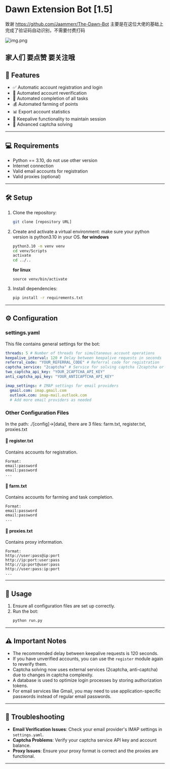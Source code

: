 # Dawn Extension Bot [1.5]

致谢 https://github.com/Jaammerr/The-Dawn-Bot
主要是在这位大佬的基础上完成了验证码自动识别，不需要付费打码

![img.png](img.png)

家人们 要点赞 要关注哦
---

## 🚀 Features

- ✅ Automatic account registration and login
- 📧 Automated account reverification
- 🌾 Automated completion of all tasks
- 💰 Automated farming of points
- 📊 Export account statistics
- 🔄 Keepalive functionality to maintain session
- 🧩 Advanced captcha solving

---

## 💻 Requirements

- Python == 3.10, do not use other version
- Internet connection
- Valid email accounts for registration
- Valid proxies (optional)

---

## 🛠️ Setup

1. Clone the repository:
   ```bash
   git clone [repository URL]
   ```
2. Create and activate a virtual environment:
   make sure your python version is python3.10 in your OS.
   **for windows**
   ```bash
   python3.10 -m venv venv
   cd venv/Scripts
   activate
   cd ../..
   ```
   **for linux**
   ```
   source venv/bin/activate
   ```
4. Install dependencies:
   ```bash
   pip install -r requirements.txt
   ```

---

## ⚙️ Configuration

### settings.yaml

This file contains general settings for the bot:

```yaml
threads: 5 # Number of threads for simultaneous account operations
keepalive_interval: 120 # Delay between keepalive requests in seconds
referral_code: "YOUR_REFERRAL_CODE" # Referral code for registration
captcha_service: "2captcha" # Service for solving captcha (2captcha or anticaptcha)
two_captcha_api_key: "YOUR_2CAPTCHA_API_KEY"
anti_captcha_api_key: "YOUR_ANTICAPTCHA_API_KEY"

imap_settings: # IMAP settings for email providers
  gmail.com: imap.gmail.com
  outlook.com: imap-mail.outlook.com
  # Add more email providers as needed
```

### Other Configuration Files
In the path: ./[config]->[data], there are 3 files: farm.txt, register.txt, proxies.txt
#### 📁 register.txt
Contains accounts for registration.
```
Format:
email:password
email:password
...
```

#### 📁 farm.txt
Contains accounts for farming and task completion.
```
Format:
email:password
email:password
...
```

#### 📁 proxies.txt
Contains proxy information.
```
Format:
http://user:pass@ip:port
http://ip:port:user:pass
http://ip:port@user:pass
http://user:pass:ip:port
...
```

---

## 🚀 Usage

1. Ensure all configuration files are set up correctly.
2. Run the bot:
   ```bash
   python run.py
   ```

---

## ⚠️ Important Notes

- The recommended delay between keepalive requests is 120 seconds.
- If you have unverified accounts, you can use the `register` module again to reverify them.
- Captcha solving now uses external services (2captcha, anti-captcha) due to changes in captcha complexity.
- A database is used to optimize login processes by storing authorization tokens.
- For email services like Gmail, you may need to use application-specific passwords instead of regular email passwords.

---

## 🔧 Troubleshooting

- **Email Verification Issues**: Check your email provider's IMAP settings in `settings.yaml`.
- **Captcha Problems**: Verify your captcha service API key and account balance.
- **Proxy Issues**: Ensure your proxy format is correct and the proxies are functional.

---

